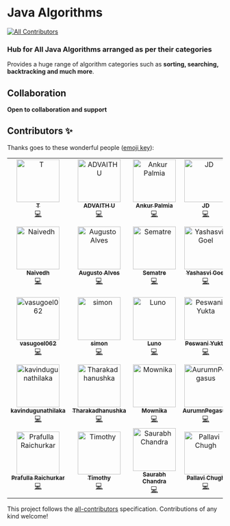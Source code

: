 # Java Algorithms
[![All Contributors](https://img.shields.io/badge/all_contributors-34-orange.svg?style=flat-square)](#contributors)


### Hub for **All Java Algorithms** arranged as per their categories

Provides a huge range of algorithm categories such as **sorting, searching, backtracking and much more**.

## Collaboration

**Open to collaboration and support**

## Contributors ✨


Thanks goes to these wonderful people ([emoji key](https://allcontributors.org/docs/en/emoji-key)):

<!-- ALL-CONTRIBUTORS-LIST:START - Do not remove or modify this section -->
<!-- prettier-ignore -->
<table>
  <tr>
    <td align="center"><a href="https://github.com/tttson"><img src="https://avatars2.githubusercontent.com/u/24596895?v=4" width="100px;" alt="T"/><br /><sub><b>T</b></sub></a><br /><a href="https://github.com/darpanjbora/Java-Algorithms/commits?author=tttson" title="Code">💻</a></td>
    <td align="center"><a href="https://github.com/ADVAITH18"><img src="https://avatars0.githubusercontent.com/u/45172876?v=4" width="100px;" alt="ADVAITH U"/><br /><sub><b>ADVAITH U</b></sub></a><br /><a href="https://github.com/darpanjbora/Java-Algorithms/commits?author=ADVAITH18" title="Code">💻</a></td>
    <td align="center"><a href="https://github.com/ankurpalmia"><img src="https://avatars0.githubusercontent.com/u/34860089?v=4" width="100px;" alt="Ankur Palmia"/><br /><sub><b>Ankur Palmia</b></sub></a><br /><a href="https://github.com/darpanjbora/Java-Algorithms/commits?author=ankurpalmia" title="Code">💻</a></td>
    <td align="center"><a href="https://github.com/JD235"><img src="https://avatars0.githubusercontent.com/u/43887713?v=4" width="100px;" alt="JD"/><br /><sub><b>JD</b></sub></a><br /><a href="https://github.com/darpanjbora/Java-Algorithms/commits?author=JD235" title="Code">💻</a></td>
    <td align="center"><a href="https://github.com/syk007"><img src="https://avatars2.githubusercontent.com/u/31596670?v=4" width="100px;" alt="syk007"/><br /><sub><b>syk007</b></sub></a><br /><a href="https://github.com/darpanjbora/Java-Algorithms/commits?author=syk007" title="Code">💻</a></td>
    <td align="center"><a href="https://github.com/NayakNavin"><img src="https://avatars1.githubusercontent.com/u/37023798?v=4" width="100px;" alt="Navin Nayak"/><br /><sub><b>Navin Nayak</b></sub></a><br /><a href="https://github.com/darpanjbora/Java-Algorithms/commits?author=NayakNavin" title="Code">💻</a></td>
    <td align="center"><a href="http://www.insidetheradar.com"><img src="https://avatars2.githubusercontent.com/u/52068103?v=4" width="100px;" alt="Vivek Pandey"/><br /><sub><b>Vivek Pandey</b></sub></a><br /><a href="https://github.com/darpanjbora/Java-Algorithms/commits?author=insidetheradar" title="Code">💻</a></td>
  </tr>
  <tr>
    <td align="center"><a href="https://github.com/Naivedh"><img src="https://avatars0.githubusercontent.com/u/47849344?v=4" width="100px;" alt="Naivedh"/><br /><sub><b>Naivedh</b></sub></a><br /><a href="https://github.com/darpanjbora/Java-Algorithms/commits?author=Naivedh" title="Code">💻</a></td>
    <td align="center"><a href="https://github.com/augustojaba"><img src="https://avatars3.githubusercontent.com/u/6476574?v=4" width="100px;" alt="Augusto Alves"/><br /><sub><b>Augusto Alves</b></sub></a><br /><a href="https://github.com/darpanjbora/Java-Algorithms/commits?author=augustojaba" title="Code">💻</a></td>
    <td align="center"><a href="https://sematre.de"><img src="https://avatars1.githubusercontent.com/u/7118368?v=4" width="100px;" alt="Sematre"/><br /><sub><b>Sematre</b></sub></a><br /><a href="https://github.com/darpanjbora/Java-Algorithms/commits?author=Sematre" title="Code">💻</a></td>
    <td align="center"><a href="http://yashasvigoel.me"><img src="https://avatars0.githubusercontent.com/u/31849052?v=4" width="100px;" alt="Yashasvi Goel"/><br /><sub><b>Yashasvi Goel</b></sub></a><br /><a href="https://github.com/darpanjbora/Java-Algorithms/commits?author=yashasvi-goel" title="Code">💻</a></td>
    <td align="center"><a href="https://github.com/dshah2012"><img src="https://avatars0.githubusercontent.com/u/13819619?v=4" width="100px;" alt="Darshan Shah"/><br /><sub><b>Darshan Shah</b></sub></a><br /><a href="https://github.com/darpanjbora/Java-Algorithms/commits?author=dshah2012" title="Code">💻</a></td>
    <td align="center"><a href="https://www.linkedin.com/in/ltosh9802/"><img src="https://avatars1.githubusercontent.com/u/28157232?v=4" width="100px;" alt="Toshik Langade"/><br /><sub><b>Toshik Langade</b></sub></a><br /><a href="https://github.com/darpanjbora/Java-Algorithms/commits?author=ltosh9802" title="Code">💻</a></td>
    <td align="center"><a href="https://pb-10.github.io/my-portfolio/. "><img src="https://avatars2.githubusercontent.com/u/43945352?v=4" width="100px;" alt="Pranit Brahmbhatt"/><br /><sub><b>Pranit Brahmbhatt</b></sub></a><br /><a href="https://github.com/darpanjbora/Java-Algorithms/commits?author=pb-10" title="Code">💻</a></td>
  </tr>
  <tr>
    <td align="center"><a href="https://github.com/vasugoel062"><img src="https://avatars0.githubusercontent.com/u/56226687?v=4" width="100px;" alt="vasugoel062"/><br /><sub><b>vasugoel062</b></sub></a><br /><a href="https://github.com/darpanjbora/Java-Algorithms/commits?author=vasugoel062" title="Code">💻</a></td>
    <td align="center"><a href="https://github.com/SMN321"><img src="https://avatars1.githubusercontent.com/u/33412628?v=4" width="100px;" alt="simon"/><br /><sub><b>simon</b></sub></a><br /><a href="https://github.com/darpanjbora/Java-Algorithms/commits?author=SMN321" title="Code">💻</a></td>
    <td align="center"><a href="https://github.com/lunodesouza"><img src="https://avatars3.githubusercontent.com/u/3415379?v=4" width="100px;" alt="Luno"/><br /><sub><b>Luno</b></sub></a><br /><a href="https://github.com/darpanjbora/Java-Algorithms/commits?author=lunodesouza" title="Code">💻</a></td>
    <td align="center"><a href="http://www.yuktapeswani.tk/"><img src="https://avatars2.githubusercontent.com/u/36343835?v=4" width="100px;" alt="Peswani Yukta"/><br /><sub><b>Peswani Yukta</b></sub></a><br /><a href="https://github.com/darpanjbora/Java-Algorithms/commits?author=yukta12" title="Code">💻</a></td>
    <td align="center"><a href="https://github.com/sonwanigaurav"><img src="https://avatars3.githubusercontent.com/u/33836074?v=4" width="100px;" alt="sonwanigaurav"/><br /><sub><b>sonwanigaurav</b></sub></a><br /><a href="https://github.com/darpanjbora/Java-Algorithms/commits?author=sonwanigaurav" title="Code">💻</a></td>
    <td align="center"><a href="https://github.com/letscodedev"><img src="https://avatars0.githubusercontent.com/u/42699930?v=4" width="100px;" alt="letscodedev"/><br /><sub><b>letscodedev</b></sub></a><br /><a href="https://github.com/darpanjbora/Java-Algorithms/commits?author=letscodedev" title="Code">💻</a></td>
    <td align="center"><a href="https://github.com/Amasha007"><img src="https://avatars3.githubusercontent.com/u/43165391?v=4" width="100px;" alt=" Sewmini Amasha"/><br /><sub><b> Sewmini Amasha</b></sub></a><br /><a href="https://github.com/darpanjbora/Java-Algorithms/commits?author=Amasha007" title="Code">💻</a></td>
  </tr>
  <tr>
    <td align="center"><a href="https://github.com/kavindugunathilaka"><img src="https://avatars3.githubusercontent.com/u/55224312?v=4" width="100px;" alt="kavindugunathilaka"/><br /><sub><b>kavindugunathilaka</b></sub></a><br /><a href="https://github.com/darpanjbora/Java-Algorithms/commits?author=kavindugunathilaka" title="Code">💻</a></td>
    <td align="center"><a href="https://github.com/Tharakadhanushka"><img src="https://avatars3.githubusercontent.com/u/55351120?v=4" width="100px;" alt="Tharakadhanushka"/><br /><sub><b>Tharakadhanushka</b></sub></a><br /><a href="https://github.com/darpanjbora/Java-Algorithms/commits?author=Tharakadhanushka" title="Code">💻</a></td>
    <td align="center"><a href="https://github.com/Mownika25"><img src="https://avatars3.githubusercontent.com/u/41233359?v=4" width="100px;" alt="Mownika"/><br /><sub><b>Mownika</b></sub></a><br /><a href="https://github.com/darpanjbora/Java-Algorithms/commits?author=Mownika25" title="Code">💻</a></td>
    <td align="center"><a href="https://github.com/AurumnPegasus"><img src="https://avatars1.githubusercontent.com/u/54315149?v=4" width="100px;" alt="AurumnPegasus"/><br /><sub><b>AurumnPegasus</b></sub></a><br /><a href="https://github.com/darpanjbora/Java-Algorithms/commits?author=AurumnPegasus" title="Code">💻</a></td>
    <td align="center"><a href="https://github.com/Suchith-kumar"><img src="https://avatars3.githubusercontent.com/u/13486451?v=4" width="100px;" alt="SuchithKumar"/><br /><sub><b>SuchithKumar</b></sub></a><br /><a href="https://github.com/darpanjbora/Java-Algorithms/commits?author=Suchith-kumar" title="Code">💻</a></td>
    <td align="center"><a href="https://github.com/PratilipiAich"><img src="https://avatars0.githubusercontent.com/u/47985146?v=4" width="100px;" alt="PratilipiAich"/><br /><sub><b>PratilipiAich</b></sub></a><br /><a href="https://github.com/darpanjbora/Java-Algorithms/commits?author=PratilipiAich" title="Code">💻</a></td>
    <td align="center"><a href="https://github.com/kushverma86"><img src="https://avatars3.githubusercontent.com/u/25582970?v=4" width="100px;" alt="Kush Verma"/><br /><sub><b>Kush Verma</b></sub></a><br /><a href="https://github.com/darpanjbora/Java-Algorithms/commits?author=kushverma86" title="Code">💻</a></td>
  </tr>
  <tr>
    <td align="center"><a href="https://github.com/Pika1998"><img src="https://avatars3.githubusercontent.com/u/36433104?v=4" width="100px;" alt="Prafulla Raichurkar"/><br /><sub><b>Prafulla Raichurkar</b></sub></a><br /><a href="https://github.com/darpanjbora/Java-Algorithms/commits?author=Pika1998" title="Code">💻</a></td>
    <td align="center"><a href="https://timothycdykes.me/"><img src="https://avatars3.githubusercontent.com/u/22033127?v=4" width="100px;" alt="Timothy"/><br /><sub><b>Timothy</b></sub></a><br /><a href="https://github.com/darpanjbora/Java-Algorithms/commits?author=timothycdykes" title="Code">💻</a></td>
    <td align="center"><a href="https://github.com/tesla2101"><img src="https://avatars3.githubusercontent.com/u/22328756?v=4" width="100px;" alt="Saurabh Chandra"/><br /><sub><b>Saurabh Chandra</b></sub></a><br /><a href="https://github.com/darpanjbora/Java-Algorithms/commits?author=tesla2101" title="Code">💻</a></td>
    <td align="center"><a href="https://github.com/pallavichugh"><img src="https://avatars0.githubusercontent.com/u/13677202?v=4" width="100px;" alt="Pallavi Chugh"/><br /><sub><b>Pallavi Chugh</b></sub></a><br /><a href="https://github.com/darpanjbora/Java-Algorithms/commits?author=pallavichugh" title="Code">💻</a></td>
    <td align="center"><a href="https://github.com/sargamm"><img src="https://avatars0.githubusercontent.com/u/43749548?v=4" width="100px;" alt="sargamm"/><br /><sub><b>sargamm</b></sub></a><br /><a href="https://github.com/darpanjbora/Java-Algorithms/commits?author=sargamm" title="Code">💻</a></td>
    <td align="center"><a href="https://github.com/HunainHumail"><img src="https://avatars2.githubusercontent.com/u/37023744?v=4" width="100px;" alt="Hunain Humail"/><br /><sub><b>Hunain Humail</b></sub></a><br /><a href="https://github.com/darpanjbora/Java-Algorithms/commits?author=HunainHumail" title="Code">💻</a></td>
  </tr>
</table>

<!-- ALL-CONTRIBUTORS-LIST:END -->

This project follows the [all-contributors](https://github.com/all-contributors/all-contributors) specification. Contributions of any kind welcome!